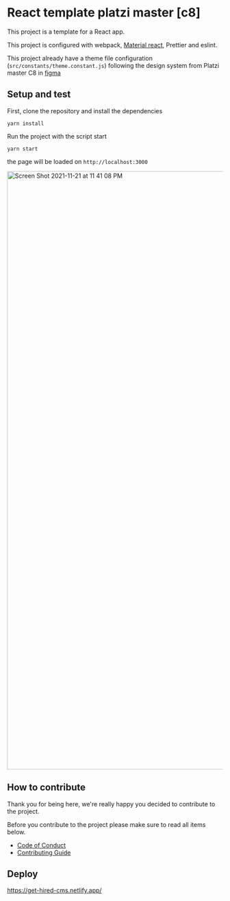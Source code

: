# React template platzi master [c8]

This project is a template for a React app.

This project is configured with webpack, [Material react](https://mui.com), Prettier and eslint.

This project already have a theme file configuration (`src/constants/theme.constant.js`) following the design system from Platzi master C8 in [figma](https://www.figma.com/file/JbToDZz42lRNoZFCdDxya5/Standards?node-id=0%3A1)

## Setup and test

First, clone the repository and install the dependencies

`yarn install`

Run the project with the script start

`yarn start`

the page will be loaded on `http://localhost:3000`

<img width="1395" alt="Screen Shot 2021-11-21 at 11 41 08 PM" src="https://user-images.githubusercontent.com/6579616/142802252-b5b6a6dc-4263-42ed-91e7-7b648ecae9fa.png">


## How to contribute

Thank you for being here, we're really happy you decided to contribute to the project.

Before you contribute to the project please make sure to read all items below.

* [Code of Conduct](/CODE_OF_CONDUCT.md)
* [Contributing Guide](/CONTRIBUTING.md)

## Deploy
https://get-hired-cms.netlify.app/
